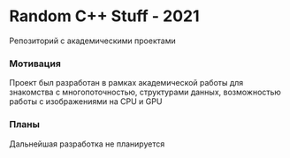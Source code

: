 # Random C++ Stuff - 2021
Репозиторий с академическими проектами
### Мотивация
Проект был разработан в рамках академической работы для знакомства с многопоточностью, структурами данных, возможностью работы с изображениями на CPU и GPU
### Планы
Дальнейшая разработка не планируется
